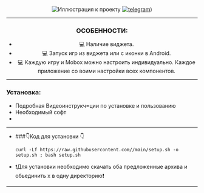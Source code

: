 

<div align="center">
   
![Иллюстрация к проекту](https://github.com/Sanders-WEG/Dop-img/blob/main/menu_1.png)
[![telegram](https://img.shields.io/badge/Telegram-2CA5E0?logo=telegram&logoColor=white)](https://t.me/weg_mod_mobox))
____
### ОСОБЕННОСТИ:
- :computer: Наличие виджета.
- :computer: Запуск игр из виджета или с иконки в Android.
- :computer: Каждую игру и Mobox можно настроить индивидуально. Каждое приложение со воими настройки всех компонентов.
____
</div>
<div align="left">

### Установка:
- Подробная Видеоинструкч=ции по установке и пользованию 
- Необходимый софт
- 
____
-  ###👇Код для установки 👇
   ```
   curl -Lf https://raw.githubusercontent.com//main/setup.sh -o setup.sh ; bash setup.sh
   ```
 - ❗️Для установки необходимо скачать оба предложенные архива и обьединить х в одну директорию❗️
____





